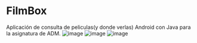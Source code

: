 # FilmBox
Aplicación de consulta de peliculas(y donde verlas) Android con Java para la asignatura de ADM.
![image](https://user-images.githubusercontent.com/72503492/173546997-e7e2567b-7372-468d-bad2-d54a5c79f6fa.png)
![image](https://user-images.githubusercontent.com/72503492/173547063-cf3793f3-3b66-4cee-98cf-e8aa83216815.png)
![image](https://user-images.githubusercontent.com/72503492/173547150-b84f2f5e-35a1-4d58-964d-02941bb69086.png)

